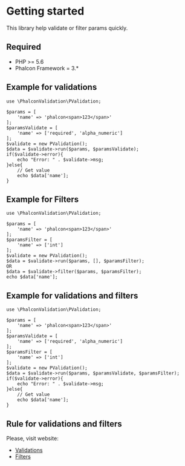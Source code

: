 # Getting started
This library help validate or filter params quickly.

## Required
- PHP >= 5.6
- Phalcon Framework = 3.*

## Example for validations

```
use \PhalconValidation\PValidation;

$params = [
    'name' => 'phalcon<span>123</span>'
];
$paramsValidate = [
    'name' => ['required', 'alpha_numeric']
];
$validate = new PValidation();
$data = $validate->run($params, $paramsValidate);
if($validate->error){
    echo "Error: " . $validate->msg;
}else{
    // Get value
    echo $data['name'];
}
```

## Example for Filters

```
use \PhalconValidation\PValidation;

$params = [
    'name' => 'phalcon<span>123</span>'
];
$paramsFilter = [
    'name' => ['int']
];
$validate = new PValidation();
$data = $validate->run($params, [], $paramsFilter);
OR
$data = $validate->filter($params, $paramsFilter);
echo $data['name'];
```

## Example for validations and filters

```
use \PhalconValidation\PValidation;

$params = [
    'name' => 'phalcon<span>123</span>'
];
$paramsValidate = [
    'name' => ['required', 'alpha_numeric']
];
$paramsFilter = [
    'name' => ['int']
];
$validate = new PValidation();
$data = $validate->run($params, $paramsValidate, $paramsFilter);
if($validate->error){
    echo "Error: " . $validate->msg;
}else{
    // Get value
    echo $data['name'];
}
```

## Rule for validations and filters
Please, visit website:
- [Validations](https://docs.phalcon.io/3.4/en/validation#validators)
- [Filters](https://docs.phalcon.io/3.4/en/filter#types-of-built-in-filters)
